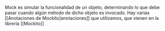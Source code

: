 Mock es simular la funcionalidad de un objeto, determinando lo que debe pasar cuando algún método de dicho objeto es invocado.
Hay varias [[Anotaciones de Mockito|anotaciones]] que utilizamos, que vienen en la librería [[Mockito]]